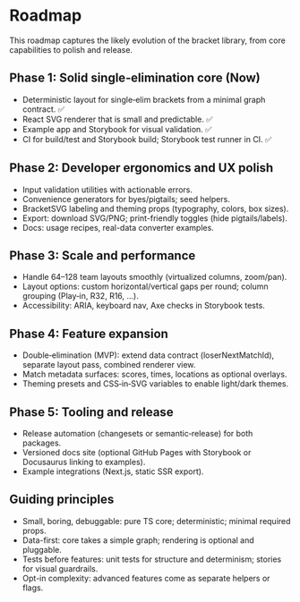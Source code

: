 # Roadmap

This roadmap captures the likely evolution of the bracket library, from core capabilities to polish and release.

## Phase 1: Solid single‑elimination core (Now)
- Deterministic layout for single‑elim brackets from a minimal graph contract. ✅
- React SVG renderer that is small and predictable. ✅
- Example app and Storybook for visual validation. ✅
- CI for build/test and Storybook build; Storybook test runner in CI. ✅

## Phase 2: Developer ergonomics and UX polish
- Input validation utilities with actionable errors.
- Convenience generators for byes/pigtails; seed helpers.
- BracketSVG labeling and theming props (typography, colors, box sizes).
- Export: download SVG/PNG; print-friendly toggles (hide pigtails/labels).
- Docs: usage recipes, real-data converter examples.

## Phase 3: Scale and performance
- Handle 64–128 team layouts smoothly (virtualized columns, zoom/pan).
- Layout options: custom horizontal/vertical gaps per round; column grouping (Play‑in, R32, R16, ...).
- Accessibility: ARIA, keyboard nav, Axe checks in Storybook tests.

## Phase 4: Feature expansion
- Double‑elimination (MVP): extend data contract (loserNextMatchId), separate layout pass, combined renderer view.
- Match metadata surfaces: scores, times, locations as optional overlays.
- Theming presets and CSS‑in‑SVG variables to enable light/dark themes.

## Phase 5: Tooling and release
- Release automation (changesets or semantic‑release) for both packages.
- Versioned docs site (optional GitHub Pages with Storybook or Docusaurus linking to examples).
- Example integrations (Next.js, static SSR export).

## Guiding principles
- Small, boring, debuggable: pure TS core; deterministic; minimal required props.
- Data-first: core takes a simple graph; rendering is optional and pluggable.
- Tests before features: unit tests for structure and determinism; stories for visual guardrails.
- Opt-in complexity: advanced features come as separate helpers or flags.

